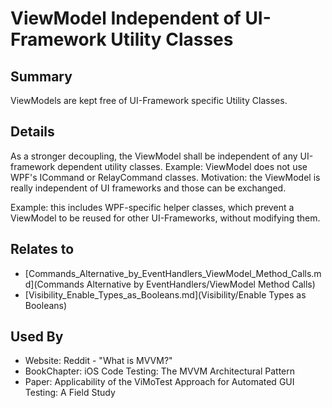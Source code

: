 # ViewModel Independent of UI-Framework Utility Classes

## Summary
ViewModels are kept free of UI-Framework specific Utility Classes.

## Details
As a stronger decoupling, the ViewModel shall be independent of any UI-framework dependent utility classes.
Example: ViewModel does not use WPF's ICommand or RelayCommand classes.
Motivation: the ViewModel is really independent of UI frameworks and those can be exchanged.

Example: this includes WPF-specific helper classes, which prevent a ViewModel to be reused for other UI-Frameworks, without modifying them.


## Relates to

* [Commands_Alternative_by_EventHandlers_ViewModel_Method_Calls.md](Commands Alternative by EventHandlers/ViewModel Method Calls)
* [Visibility_Enable_Types_as_Booleans.md](Visibility/Enable Types as Booleans)

## Used By
* Website: Reddit - "What is MVVM?"
* BookChapter: iOS Code Testing: The MVVM Architectural Pattern
* Paper: Applicability of the ViMoTest Approach for Automated GUI Testing: A Field Study

